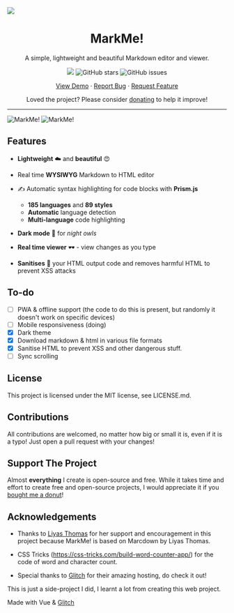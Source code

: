 <img src="https://cdn.glitch.com/e0b394db-80ae-4783-a487-56cecfa7615a%2Fmarkme-banner.png?v=1597063516762">

<div align="center">

  <h1>MarkMe!</h1>

  A simple, lightweight and beautiful Markdown editor and viewer.
  
  <a title="MadeWithVueJs.com Shield" href="https://madewithvuejs.com/p/markme/shield-link"><img src="https://madewithvuejs.com/storage/repo-shields/2535-shield.svg"/></a>
  <img alt="GitHub stars" src="https://img.shields.io/github/stars/khalby786/markme">
  <img alt="GitHub issues" src="https://img.shields.io/github/issues/khalby786/markme">
  
  <a href="https://markme.glitch.me">View Demo</a> · <a href="https://github.com/khalby786/MarkMe/issues">Report Bug</a> · <a href="https://github.com/khalby786/MarkMe/issues">Request Feature</a>
  
  Loved the project? Please consider <a href="https://buymeacoffee.com/khaleelgibran">donating</a> to help it improve!
  
</div>

---

![MarkMe!](https://cdn.glitch.com/e0b394db-80ae-4783-a487-56cecfa7615a%2FScreen%20Shot%202020-08-10%20at%204.47.23%20PM.png?v=1597063711106)
![MarkMe!](https://cdn.glitch.com/e0b394db-80ae-4783-a487-56cecfa7615a%2FScreen%20Shot%202020-08-10%20at%204.48.03%20PM.png?v=1597063715232)

## Features

- **Lightweight** ☁️ and **beautiful** 😍

- Real time **WYSIWYG** Markdown to HTML editor

- ✍️ Automatic syntax highlighting for code blocks with **Prism.js**
  - **185 languages** and **89 styles**
  - **Automatic** language detection
  - **Multi-language** code highlighting
  
- **Dark mode** 🌙 for *night owls*

- **Real time viewer** 🕶️ - view changes as you type

- **Sanitises** 🧹 your HTML output code and removes harmful HTML to prevent XSS attacks 

## To-do

- [ ] PWA & offline support (the code to do this is present, but randomly it doesn't work on specific devices)
- [ ] Mobile responsiveness (doing)
- [X] Dark theme
- [X] Download markdown & html in various file formats
- [X] Sanitise HTML to prevent XSS and other dangerous stuff.
- [ ] Sync scrolling

## License

This project is licensed under the MIT license, see LICENSE.md.

## Contributions

All contributions are welcomed, no matter how big or small it is, even if it is a typo! Just open a pull request with your changes!

## Support The Project

Almost **everything** I create is open-source and free. While it takes time and effort to create free and open-source projects, I would appreciate it if you <a href="https://buymeacoffee.com/khaleelgibran">bought me a donut</a>!

## Acknowledgements

* Thanks to [Liyas Thomas](https://liyasthomas.web.app) for her support and encouragement in this project because MarkMe! is based on Marcdown by Liyas Thomas.

* CSS Tricks (https://css-tricks.com/build-word-counter-app/) for the code of word and character count.

* Special thanks to [Glitch](https://glitch.com) for their amazing hosting, do check it out!

This is just a side-project I did, I learnt a lot from creating this web project. 

Made with Vue & [Glitch](https://glitch.com)